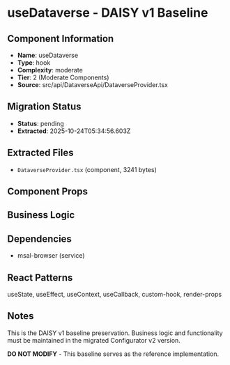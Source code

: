 # useDataverse - DAISY v1 Baseline

## Component Information

- **Name**: useDataverse
- **Type**: hook
- **Complexity**: moderate
- **Tier**: 2 (Moderate Components)
- **Source**: src/api/DataverseApi/DataverseProvider.tsx

## Migration Status

- **Status**: pending
- **Extracted**: 2025-10-24T05:34:56.603Z

## Extracted Files

- `DataverseProvider.tsx` (component, 3241 bytes)

## Component Props



## Business Logic



## Dependencies

- msal-browser (service)

## React Patterns

useState, useEffect, useContext, useCallback, custom-hook, render-props

## Notes

This is the DAISY v1 baseline preservation. Business logic and functionality
must be maintained in the migrated Configurator v2 version.

**DO NOT MODIFY** - This baseline serves as the reference implementation.
